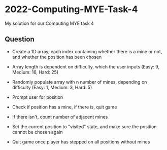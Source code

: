 # 2022-Computing-MYE-Task-4
My solution for our Computing MYE task 4

## Question
- Create a 1D array, each index containing whether there is a mine or not, and whether the position has been chosen
- Array length is dependent on difficulty, which the user inputs (Easy: 9, Medium: 16, Hard: 25)
- Randomly populate array with n number of mines, depending on difficulty (Easy: 1, Medium: 3, Hard: 5)


- Prompt user for position
- Check if position has a mine, if there is, quit game
- If there isn't, count number of adjacent mines
- Set the current position to "visited" state, and make sure the position cannot be chosen again
- Quit game once player has stepped on all positions without mines
